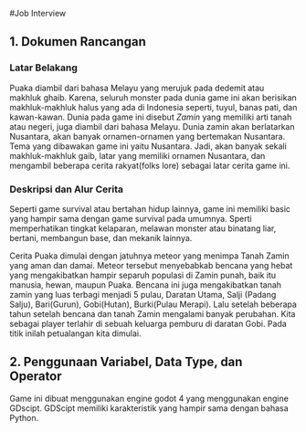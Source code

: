 #Job Interview

## 1. Dokumen Rancangan

### Latar Belakang

Puaka diambil dari bahasa Melayu yang merujuk pada dedemit atau makhluk ghaib. Karena, seluruh monster pada dunia game ini akan berisikan makhluk-makhluk halus yang ada di Indonesia seperti, tuyul, banas pati, dan kawan-kawan. Dunia pada game ini disebut _Zamin_ yang memiliki arti tanah atau negeri, juga diambil dari bahasa Melayu. Dunia zamin akan berlatarkan Nusantara, akan banyak ornamen-ornamen yang bertemakan Nusantara.
Tema yang dibawakan game ini yaitu Nusantara. Jadi, akan banyak sekali makhluk-makhluk gaib, latar yang memiliki ornamen Nusantara, dan mengambil beberapa cerita rakyat(folks lore) sebagai latar cerita game ini.

### Deskripsi dan Alur Cerita

Seperti game survival atau bertahan hidup lainnya, game ini memiliki basic yang hampir sama dengan game survival pada umumnya. Sperti memperhatikan tingkat kelaparan, melawan monster atau binatang liar, bertani, membangun base, dan mekanik lainnya. 

Cerita Puaka dimulai dengan jatuhnya meteor yang menimpa Tanah Zamin yang aman dan damai. Meteor tersebut menyebabkab bencana yang hebat yang mengakibatkan hampir separuh populasi di Zamin punah, baik itu manusia, hewan, maupun Puaka. Bencana ini juga mengakibatkan tanah zamin yang luas terbagi menjadi 5 pulau, Daratan Utama, Salji (Padang Salju), Bari(Gurun), Gobi(Hutan), Burki(Pulau Merapi). Lalu setelah beberapa tahun setelah bencana dan tanah Zamin mengalami banyak perubahan. Kita sebagai player terlahir di sebuah keluarga pemburu di daratan Gobi. Pada titik inilah petualangan kita dimulai.

## 2. Penggunaan Variabel, Data Type, dan Operator

Game ini dibuat menggunakan engine godot 4 yang menggunakan engine GDscipt.
GDScipt memiliki karakteristik yang hampir sama dengan bahasa Python.


